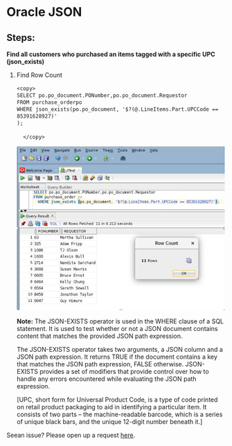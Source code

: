 
# Oracle JSON  
 

## Steps:

**Find all customers who purchased an items tagged with a specific UPC (json_exists)**

1. Find Row Count   

    ````
    <copy>
    SELECT po.po_document.PONumber,po.po_document.Requestor
    FROM purchase_orderpo
    WHERE json_exists(po.po_document, '$?(@.LineItems.Part.UPCCode == 85391628927)'
    );

      </copy>
    ````
  
   ![](./images/count_po_document.PNG " ")
    
   **Note:** The JSON-EXISTS operator is used in the WHERE clause of a SQL statement. It is used to test whether or not a JSON document contains content that matches the provided JSON path expression.

   The JSON-EXISTS operator takes two arguments, a JSON column and a JSON path expression. It returns TRUE if the document contains a key that matches the JSON path expression, FALSE otherwise. JSON-EXISTS provides a set of modifiers that provide control over how to handle any errors encountered while evaluating the JSON path expression.

   [UPC, short form for  Universal Product Code, is a type of code printed on retail product packaging to aid in identifying a particular item. It consists of two parts – the machine-readable barcode, which is a series of unique black bars, and the unique 12-digit number beneath it.]


Seean issue?  Please open up a request [here](https://github.com/oracle/learning-library/issues).